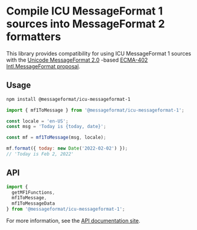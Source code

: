 # Compile ICU MessageFormat 1 sources into MessageFormat 2 formatters

This library provides compatibility for using ICU MessageFormat 1 sources with
the [Unicode MessageFormat 2.0] -based [ECMA-402 Intl.MessageFormat proposal].

[ecma-402 intl.messageformat proposal]: https://github.com/tc39/proposal-intl-messageformat
[unicode messageformat 2.0]: https://github.com/unicode-org/message-format-wg

## Usage

```sh
npm install @messageformat/icu-messageformat-1
```

```js
import { mf1ToMessage } from '@messageformat/icu-messageformat-1';

const locale = 'en-US';
const msg = 'Today is {today, date}';

const mf = mf1ToMessage(msg, locale);

mf.format({ today: new Date('2022-02-02') });
// 'Today is Feb 2, 2022'
```

## API

```js
import {
  getMF1Functions,
  mf1ToMessage,
  mf1ToMessageData
} from '@messageformat/icu-messageformat-1';
```

For more information, see the [API documentation site](https://messageformat.github.io/messageformat/api/).
